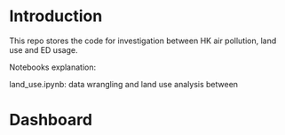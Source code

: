 # Introduction

This repo stores the code for investigation between HK air pollution, land use and ED usage.

Notebooks explanation:

land_use.ipynb: data wrangling and land use analysis between

# Dashboard
